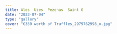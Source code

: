 ```yaml
---
title: Ales  Uzes  Pezenas  Saint G
date: "2023-07-04"
type: "gallery"
cover: "€330 worth of Truffles_2979762998_o.jpg"
---
```

